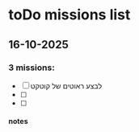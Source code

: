 # toDo missions list

## 16-10-2025
### 3 missions:
- [ ] לבצע ראוטים של קוטקט
- [ ] 
- [ ] 

#### notes 

